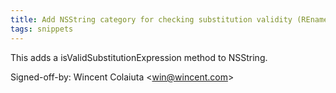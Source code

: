 ```yaml
---
title: Add NSString category for checking substitution validity (REnamer, 3e9e2db)
tags: snippets
---
```


This adds a isValidSubstitutionExpression method to NSString.

Signed-off-by: Wincent Colaiuta &lt;win@wincent.com&gt;
